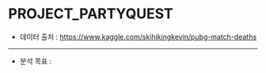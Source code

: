 # PROJECT_PARTYQUEST
- 데이터 출처 : https://www.kaggle.com/skihikingkevin/pubg-match-deaths
---
- 분석 목표 : 
